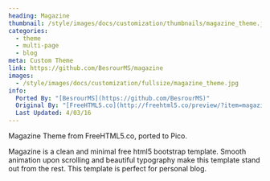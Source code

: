 ```yaml
---
heading: Magazine
thumbnail: /style/images/docs/customization/thumbnails/magazine_theme.jpg
categories:
  - theme
  - multi-page
  - blog
meta: Custom Theme
link: https://github.com/BesrourMS/magazine
images:
  - /style/images/docs/customization/fullsize/magazine_theme.jpg
info:
  Ported By: "[BesrourMS](https://github.com/BesrourMS)"
  Original By: "[FreeHTML5.co](http://freehtml5.co/preview/?item=magazine-free-html5-bootstrap-template)"
  Last Updated: 4/03/16
---
```

Magazine Theme from FreeHTML5.co, ported to Pico.

Magazine is a clean and minimal free html5 bootstrap template. Smooth animation upon scrolling and beautiful typography make this template stand out from the rest. This template is perfect for personal blog.
